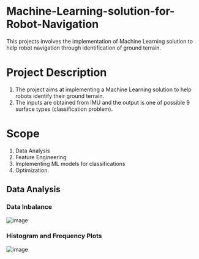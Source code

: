 # Machine-Learning-solution-for-Robot-Navigation
This projects involves the implementation of Machine Learning solution to help robot navigation through identification of ground terrain.
# Project Description
1. The project aims at implementing a Machine Learning solution to help robots identify their ground terrain.
2. The inputs are obtained from IMU and the output is one of possible 9 surface types (classification problem).
# Scope
1. Data Analysis
2. Feature Engineering
3. Implementing ML models for classifications
4. Optimization.

## Data Analysis
### Data Inbalance
 ![image](https://user-images.githubusercontent.com/69100847/169323201-44df869f-c882-40e1-b4d1-f6f12a41caf2.png)

### Histogram and Frequency Plots
![image](https://user-images.githubusercontent.com/69100847/169323746-75e32f40-c3ec-4e0b-ba4f-b69cc5cc473b.png)




